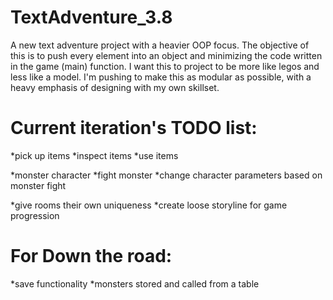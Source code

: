 # TextAdventure_3.8
A new text adventure project with a heavier OOP focus.  The objective of this is to push every element into an object and minimizing the code written in the game (main) function.
I want this to project to be more like legos and less like a model.  I'm pushing to make this as modular as possible, with a heavy emphasis of designing with my own skillset.

# Current iteration's TODO list:
*pick up items
*inspect items
*use items

*monster character
*fight monster
*change character parameters based on monster fight

*give rooms their own uniqueness
*create loose storyline for game progression

# For Down the road:
*save functionality
*monsters stored and called from a table
